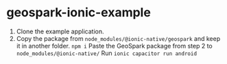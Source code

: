 # geospark-ionic-example

1. Clone the example application.
2. Copy the package from ```node_modules/@ionic-native/geospark``` and keep it in another folder.
```npm i```
Paste the GeoSpark package from step 2 to ```node_modules/@ionic-native/```
Run ```ionic capacitor run android```
